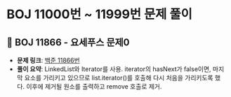 # BOJ 11000번 ~ 11999번 문제 풀이

## 📌 BOJ 11866 - 요세푸스 문제0
- **문제 링크**: [백준 11866번](https://www.acmicpc.net/problem/11866)
- **풀이 요약**: LinkedList와 Iterator를 사용. iterator의 hasNext가 false이면, 마지막 요소를 가리키고 있으므로 list.iterator()를 호출해 다시 처음을 가리키도록 했다. 이후에 제거될 원소를 출력하고 remove 호출로 제거.
